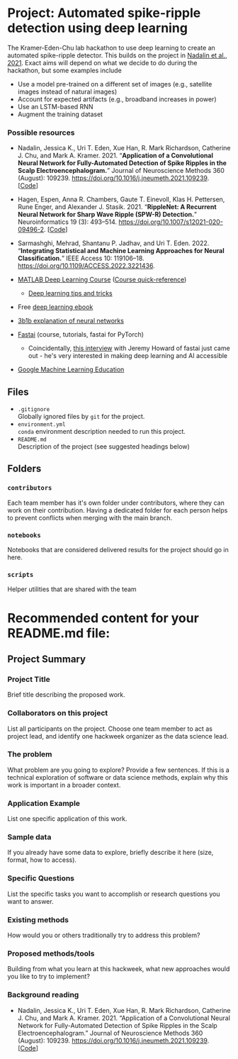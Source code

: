 # Project: Automated spike-ripple detection using deep learning

The Kramer-Eden-Chu lab hackathon to use deep learning to create an automated spike-ripple detector. This builds on the project in [Nadalin et al., 2021](https://doi.org/10.1016/j.jneumeth.2021.109239). Exact aims will depend on what we decide to do during the hackathon, but some examples include

* Use a model pre-trained on a different set of images (e.g., satellite images instead of natural images)
* Account for expected artifacts (e.g., broadband increases in power)
* Use an LSTM-based RNN
* Augment the training dataset

### Possible resources

* Nadalin, Jessica K., Uri T. Eden, Xue Han, R. Mark Richardson, Catherine J. Chu, and Mark A. Kramer. 2021. “**Application of a Convolutional Neural Network for Fully-Automated Detection of Spike Ripples in the Scalp Electroencephalogram.**” Journal of Neuroscience Methods 360 (August): 109239. https://doi.org/10.1016/j.jneumeth.2021.109239. [[Code](https://github.com/Eden-Kramer-Lab/CNN_Spectrogram_Algorithm)]

* Hagen, Espen, Anna R. Chambers, Gaute T. Einevoll, Klas H. Pettersen, Rune Enger, and Alexander J. Stasik. 2021. “**RippleNet: A Recurrent Neural Network for Sharp Wave Ripple (SPW-R) Detection.**” Neuroinformatics 19 (3): 493–514. https://doi.org/10.1007/s12021-020-09496-2. [[Code](https://github.com/CINPLA/RippleNet)]

* Sarmashghi, Mehrad, Shantanu P. Jadhav, and Uri T. Eden. 2022. “**Integrating Statistical and Machine Learning Approaches for Neural Classification.**” IEEE Access 10: 119106–18. https://doi.org/10.1109/ACCESS.2022.3221436. 

* [MATLAB Deep Learning Course](https://matlabacademy.mathworks.com/details/mldl) ([Course quick-reference](https://matlabacademy.mathworks.com/artifacts/quick-reference.html?course=mldl&language=en&release=R2023a))
    * [Deep learning tips and tricks](https://www.mathworks.com/help/deeplearning/ug/deep-learning-tips-and-tricks.html)
* Free [deep learning ebook](https://www.deeplearningbook.org/)
*	[3b1b explanation of neural networks](https://www.youtube.com/playlist?list=PLZHQObOWTQDNU6R1_67000Dx_ZCJB-3pi)
*	[Fastai](https://www.fast.ai/) (course, tutorials, fastai for PyTorch)
    *	Coincidentally, [this interview](https://podcasters.spotify.com/pod/show/nobila-nadhira/episodes/Episode-391-Jeremy-Howard-on-Deep-Learning-and-fast-ai-ek6fos) with Jeremy Howard of fastai just came out - he's very interested in making deep learning and AI accessible
*	[Google Machine Learning Education](https://developers.google.com/machine-learning)


## Files

* `.gitignore`
<br> Globally ignored files by `git` for the project.
* `environment.yml`
<br> `conda` environment description needed to run this project.
* `README.md`
<br> Description of the project (see suggested headings below)

## Folders

### `contributors`
Each team member has it's own folder under contributors, where they can work on their contribution. Having a dedicated folder for each person helps to prevent conflicts when merging with the main branch.

### `notebooks`
Notebooks that are considered delivered results for the project should go in here.

### `scripts`
Helper utilities that are shared with the team

# Recommended content for your README.md file:

## Project Summary

### Project Title

Brief title describing the proposed work.

### Collaborators on this project

List all participants on the project. Choose one team member to act as project lead, and identify one hackweek organizer as the data science lead.

### The problem

What problem are you going to explore? Provide a few sentences. If this is a technical exploration of software or data science methods, explain why this work is important in a broader context.

### Application Example

List one specific application of this work.

### Sample data

If you already have some data to explore, briefly describe it here (size, format, how to access).

### Specific Questions

List the specific tasks you want to accomplish or research questions you want to answer.

### Existing methods

How would you or others traditionally try to address this problem?

### Proposed methods/tools

Building from what you learn at this hackweek, what new approaches would you like to try to implement?

### Background reading

* Nadalin, Jessica K., Uri T. Eden, Xue Han, R. Mark Richardson, Catherine J. Chu, and Mark A. Kramer. 2021. “Application of a Convolutional Neural Network for Fully-Automated Detection of Spike Ripples in the Scalp Electroencephalogram.” Journal of Neuroscience Methods 360 (August): 109239. https://doi.org/10.1016/j.jneumeth.2021.109239. [[Code](https://github.com/Eden-Kramer-Lab/CNN_Spectrogram_Algorithm)]


